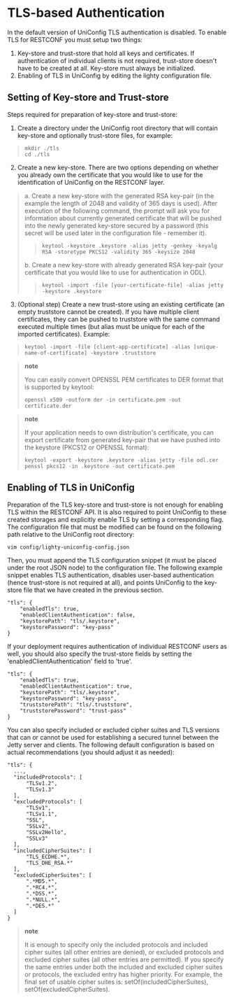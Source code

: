 TLS-based Authentication
========================

In the default version of UniConfig TLS authentication is disabled. To
enable TLS for RESTCONF you must setup two things:

1.  Key-store and trust-store that hold all keys and certificates. If
    authentication of individual clients is not required, trust-store
    doesn't have to be created at all. Key-store must always be
    initialized.
2.  Enabling of TLS in UniConfig by editing the lighty configuration
    file.

Setting of Key-store and Trust-store
------------------------------------

Steps required for preparation of key-store and trust-store:

1.  Create a directory under the UniConfig root directory that will
    contain key-store and optionally trust-store files, for example:

> ``` {.sourceCode .guess}
> mkdir ./tls
> cd ./tls
> ```

2.  Create a new key-store. There are two options depending on whether
    you already own the certificate that you would like to use for the
    identification of UniConfig on the RESTCONF layer.

> a.  Create a new key-store with the generated RSA key-pair (in the
>     example the length of 2048 and validity of 365 days is used).
>     After execution of the following command, the prompt will ask you
>     for information about currently generated certificate that will be
>     pushed into the newly generated key-store secured by a password
>     (this secret will be used later in the configuration file -
>     remember it).
>
> > ``` {.sourceCode .guess}
> > keytool -keystore .keystore -alias jetty -genkey -keyalg RSA -storetype PKCS12 -validity 365 -keysize 2048
> > ```
>
> b.  Create a new key-store with already generated RSA key-pair (your
>     certificate that you would like to use for authentication in ODL).
>
> > ``` {.sourceCode .guess}
> > keytool -import -file [your-certificate-file] -alias jetty -keystore .keystore
> > ```

3.  (Optional step) Create a new trust-store using an existing
    certificate (an empty truststore cannot be created). If you have
    multiple client certificates, they can be pushed to truststore with
    the same command executed multiple times (but alias must be unique
    for each of the imported certificates). Example:

> ``` {.sourceCode .guess}
> keytool -import -file [client-app-certificate] -alias [unique-name-of-certificate] -keystore .truststore
> ```

> **note**
>
> You can easily convert OPENSSL PEM certificates to DER format that is
> supported by keytool:
>
> ``` {.sourceCode .guess}
> openssl x509 -outform der -in certificate.pem -out certificate.der
> ```

> **note**
>
> If your application needs to own distribution's certificate, you can
> export certificate from generated key-pair that we have pushed into
> the keystore (PKCS12 or OPENSSL format):
>
> ``` {.sourceCode .guess}
> keytool -export -keystore .keystore -alias jetty -file odl.cer
> penssl pkcs12 -in .keystore -out certificate.pem
> ```

Enabling of TLS in UniConfig
----------------------------

Preparation of the TLS key-store and trust-store is not enough for
enabling TLS within the RESTCONF API. It is also required to point
UniConfig to these created storages and explicitly enable TLS by setting
a corresponding flag. The configuration file that must be modified can
be found on the following path relative to the UniConfig root directory:

``` {.sourceCode .guess}
vim config/lighty-uniconfig-config.json
```

Then, you must append the TLS configuration snippet (it must be placed
under the root JSON node) to the configuration file. The following
example snippet enables TLS authentication, disables user-based
authentication (hence trust-store is not required at all), and points
UniConfig to the key-store file that we have created in the previous
section.

``` {.sourceCode .guess}
"tls": {
    "enabledTls": true,
    "enabledClientAuthentication": false,
    "keystorePath": "tls/.keystore",
    "keystorePassword": "key-pass"
}
```

If your deployment requires authentication of individual RESTCONF users
as well, you should also specify the trust-store fields by setting the
'enabledClientAuthentication' field to 'true'.

``` {.sourceCode .guess}
"tls": {
    "enabledTls": true,
    "enabledClientAuthentication": true,
    "keystorePath": "tls/.keystore",
    "keystorePassword": "key-pass",
    "truststorePath": "tls/.truststore",
    "truststorePassword": "trust-pass"
}
```

You can also specify included or excluded cipher suites and TLS versions
that can or cannot be used for establishing a secured tunnel between the
Jetty server and clients. The following default configuration is based
on actual recommendations (you should adjust it as needed):

``` {.sourceCode .guess}
"tls": {
  ...,
  "includedProtocols": [
      "TLSv1.2",
      "TLSv1.3"
  ],
  "excludedProtocols": [
      "TLSv1",
      "TLSv1.1",
      "SSL",
      "SSLv2",
      "SSLv2Hello",
      "SSLv3"
  ],
  "includedCipherSuites": [
      "TLS_ECDHE.*",
      "TLS_DHE_RSA.*"
  ],
  "excludedCipherSuites": [
      ".*MD5.*",
      ".*RC4.*",
      ".*DSS.*",
      ".*NULL.*",
      ".*DES.*"
  ]
}
```

> **note**
>
> It is enough to specify only the included protocols and included
> cipher suites (all other entries are denied), or excluded protocols
> and excluded cipher suites (all other entries are permitted). If you
> specify the same entries under both the included and excluded cipher
> suites or protocols, the excluded entry has higher priority. For
> example, the final set of usable cipher suites is:
> setOf(includedCipherSuites), setOf(excludedCipherSuites).
